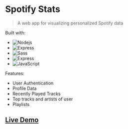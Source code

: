 # Spotify Stats

> A web app for visualizing personalized Spotify data

Built with:

- <img alt="Nodejs" src="https://img.shields.io/badge/-Nodejs-43853d?style=flat-square&logo=Node.js&logoColor=white" />
- <img alt="Express" src="https://img.shields.io/badge/-Express JS-3b3a2d?style=flat-square&logo=" />
- <img alt="Sass" src="https://img.shields.io/badge/-Sass-%23CC6699?style=flat-square&logo=sass&logoColor=white" />
- <img alt="Express" src="https://img.shields.io/badge/-EJS-3b3a2d?style=flat-square&logo=" />
- <img alt="JavaScript" src="https://img.shields.io/badge/-JavaScript-%23F7DF1C?style=flat-square&logo=javascript&logoColor=000000&labelColor=%23F7DF1C&color=%23FFCE5A" />

Features:

- User Authentication
- Profile Data
- Recently Played Tracks
- Top tracks and artists of user
- Playlists

## [Live Demo](https://spotify-statss.herokuapp.com/)
